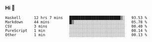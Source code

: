### Hi 👋

<!--START_SECTION:waka-->

```text
Haskell      12 hrs 7 mins   ███████████████████████▒░   93.53 %
Markdown     44 mins         █▒░░░░░░░░░░░░░░░░░░░░░░░   05.78 %
CSV          3 mins          ░░░░░░░░░░░░░░░░░░░░░░░░░   00.40 %
PureScript   1 min           ░░░░░░░░░░░░░░░░░░░░░░░░░   00.14 %
Other        1 min           ░░░░░░░░░░░░░░░░░░░░░░░░░   00.13 %
```

<!--END_SECTION:waka-->
